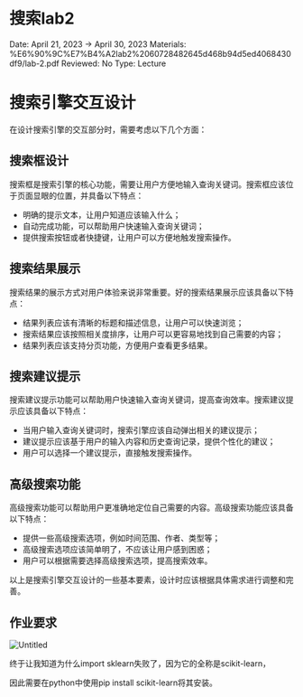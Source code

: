 # 搜索lab2

Date: April 21, 2023 → April 30, 2023
Materials: %E6%90%9C%E7%B4%A2lab2%2060728482645d468b94d5ed4068430df9/lab-2.pdf
Reviewed: No
Type: Lecture

# 搜索引擎交互设计

在设计搜索引擎的交互部分时，需要考虑以下几个方面：

## 搜索框设计

搜索框是搜索引擎的核心功能，需要让用户方便地输入查询关键词。搜索框应该位于页面显眼的位置，并具备以下特点：

- 明确的提示文本，让用户知道应该输入什么；
- 自动完成功能，可以帮助用户快速输入查询关键词；
- 提供搜索按钮或者快捷键，让用户可以方便地触发搜索操作。

## 搜索结果展示

搜索结果的展示方式对用户体验来说非常重要。好的搜索结果展示应该具备以下特点：

- 结果列表应该有清晰的标题和描述信息，让用户可以快速浏览；
- 搜索结果应该按照相关度排序，让用户可以更容易地找到自己需要的内容；
- 结果列表应该支持分页功能，方便用户查看更多结果。

## 搜索建议提示

搜索建议提示功能可以帮助用户快速输入查询关键词，提高查询效率。搜索建议提示应该具备以下特点：

- 当用户输入查询关键词时，搜索引擎应该自动弹出相关的建议提示；
- 建议提示应该基于用户的输入内容和历史查询记录，提供个性化的建议；
- 用户可以选择一个建议提示，直接触发搜索操作。

## 高级搜索功能

高级搜索功能可以帮助用户更准确地定位自己需要的内容。高级搜索功能应该具备以下特点：

- 提供一些高级搜索选项，例如时间范围、作者、类型等；
- 高级搜索选项应该简单明了，不应该让用户感到困惑；
- 用户可以根据需要选择高级搜索选项，提高搜索效率。

以上是搜索引擎交互设计的一些基本要素，设计时应该根据具体需求进行调整和完善。

## 作业要求

![Untitled](%E6%90%9C%E7%B4%A2lab2%2060728482645d468b94d5ed4068430df9/Untitled.png)

终于让我知道为什么import sklearn失败了，因为它的全称是scikit-learn，

因此需要在python中使用pip install scikit-learn将其安装。